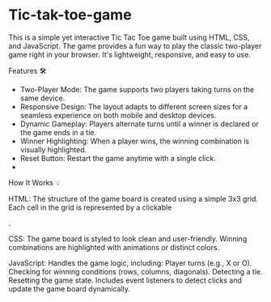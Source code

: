 # Tic-tak-toe-game
This is a simple yet interactive Tic Tac Toe game built using HTML, CSS, and JavaScript. The game provides a fun way to play the classic two-player game right in your browser. It's lightweight, responsive, and easy to use.

Features 🛠️
- Two-Player Mode: The game supports two players taking turns on the same device.
- Responsive Design: The layout adapts to different screen sizes for a seamless experience on both mobile and desktop devices.
- Dynamic Gameplay: Players alternate turns until a winner is declared or the game ends in a tie.
- Winner Highlighting: When a player wins, the winning combination is visually highlighted.
- Reset Button: Restart the game anytime with a single click.
- 
How It Works 💡

HTML:
The structure of the game board is created using a simple 3x3 grid.
Each cell in the grid is represented by a clickable <div>.

CSS:
The game board is styled to look clean and user-friendly.
Winning combinations are highlighted with animations or distinct colors.

JavaScript:
Handles the game logic, including:
Player turns (e.g., X or O).
Checking for winning conditions (rows, columns, diagonals).
Detecting a tie.
Resetting the game state.
Includes event listeners to detect clicks and update the game board dynamically.


